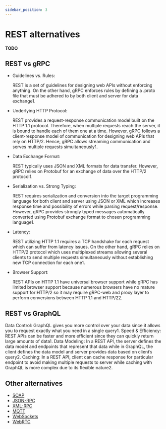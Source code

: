 ```yaml
---
sidebar_position: 3
---
```


# REST alternatives

**TODO**

## REST vs gRPC

* Guidelines vs. Rules:

  REST is a set of guidelines for designing web APIs without enforcing anything. On the other hand, gRPC enforces rules by defining a .proto file that must be adhered to by both client and server for data exchange1.
* Underlying HTTP Protocol:

  REST provides a request-response communication model built on the HTTP 1.1 protocol. Therefore, when multiple requests reach the server, it is bound to handle each of them one at a time. However, gRPC follows a client-response model of communication for designing web APIs that rely on HTTP/2. Hence, gRPC allows streaming communication and serves multiple requests simultaneously1.
* Data Exchange Format:

  REST typically uses JSON and XML formats for data transfer. However, gRPC relies on Protobuf for an exchange of data over the HTTP/2 protocol1.
* Serialization vs. Strong Typing:

  REST requires serialization and conversion into the target programming language for both client and server using JSON or XML which increases response time and possibility of errors while parsing request/response. However, gRPC provides strongly typed messages automatically converted using Protobuf exchange format to chosen programming language1.
* Latency:

  REST utilizing HTTP 1.1 requires a TCP handshake for each request which can suffer from latency issues. On the other hand, gRPC relies on HTTP/2 protocol which uses multiplexed streams allowing several clients to send multiple requests simultaneously without establishing new TCP connection for each one1.
* Browser Support:

  REST APIs on HTTP 1.1 have universal browser support while gRPC has limited browser support because numerous browsers have no mature support for HTTP/2 so it may require gRPC-web and proxy layer to perform conversions between HTTP 1.1 and HTTP/22.

## REST vs GraphQL

Data Control: GraphQL gives you more control over your data since it allows you to request exactly what you need in a single query1.
Speed & Efficiency: REST APIs can be faster and more efficient since they can quickly return large amounts of data1.
Data Modeling: In a REST API, the server defines the data model and endpoints that represent that data while in GraphQL, the client defines the data model and server provides data based on client’s query2.
Caching: In a REST API, client can cache response for particular endpoint to avoid making multiple requests to server while caching with GraphQL is more complex due to its flexible nature2.

## Other alternatives

* [SOAP](https://en.wikipedia.org/wiki/SOAP)
* [JSON-RPC](https://www.jsonrpc.org/)
* [XML-RPC](https://en.wikipedia.org/wiki/XML-RPC)
* [MQTT](https://en.wikipedia.org/wiki/MQTT)
* [WebSockets](https://en.wikipedia.org/wiki/WebSocket)
* [WebRTC](https://en.wikipedia.org/wiki/WebRTC)